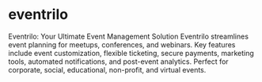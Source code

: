# eventrilo
Eventrilo: Your Ultimate Event Management Solution Eventrilo streamlines event planning for meetups, conferences, and webinars. Key features include event customization, flexible ticketing, secure payments, marketing tools, automated notifications, and post-event analytics. Perfect for corporate, social, educational, non-profit, and virtual events.
